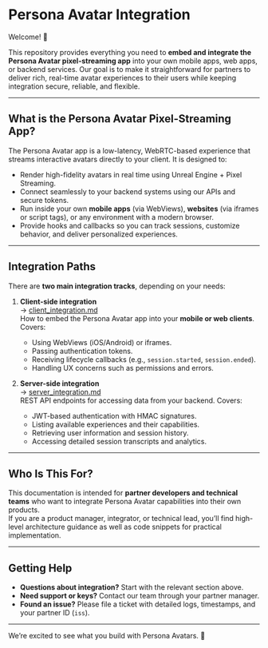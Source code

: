 # Persona Avatar Integration

Welcome! 🎉  

This repository provides everything you need to **embed and integrate the Persona Avatar pixel-streaming app** into your own mobile apps, web apps, or backend services. Our goal is to make it straightforward for partners to deliver rich, real-time avatar experiences to their users while keeping integration secure, reliable, and flexible.

---

## What is the Persona Avatar Pixel-Streaming App?

The Persona Avatar app is a low-latency, WebRTC-based experience that streams interactive avatars directly to your client. It is designed to:

- Render high-fidelity avatars in real time using Unreal Engine + Pixel Streaming.  
- Connect seamlessly to your backend systems using our APIs and secure tokens.  
- Run inside your own **mobile apps** (via WebViews), **websites** (via iframes or script tags), or any environment with a modern browser.  
- Provide hooks and callbacks so you can track sessions, customize behavior, and deliver personalized experiences.

---

## Integration Paths

There are **two main integration tracks**, depending on your needs:

1. **Client-side integration**  
   → [client_integration.md](client_integration.md)  
   How to embed the Persona Avatar app into your **mobile or web clients**. Covers:
   - Using WebViews (iOS/Android) or iframes.  
   - Passing authentication tokens.  
   - Receiving lifecycle callbacks (e.g., `session.started`, `session.ended`).  
   - Handling UX concerns such as permissions and errors.

2. **Server-side integration**  
   → [server_integration.md](server_integration.md)  
   REST API endpoints for accessing data from your backend. Covers:
   - JWT-based authentication with HMAC signatures.  
   - Listing available experiences and their capabilities.  
   - Retrieving user information and session history.  
   - Accessing detailed session transcripts and analytics.

---

## Who Is This For?

This documentation is intended for **partner developers and technical teams** who want to integrate Persona Avatar capabilities into their own products.  
If you are a product manager, integrator, or technical lead, you’ll find high-level architecture guidance as well as code snippets for practical implementation.

---

## Getting Help

- **Questions about integration?** Start with the relevant section above.  
- **Need support or keys?** Contact our team through your partner manager.  
- **Found an issue?** Please file a ticket with detailed logs, timestamps, and your partner ID (`iss`).  

---

We’re excited to see what you build with Persona Avatars. 🚀

